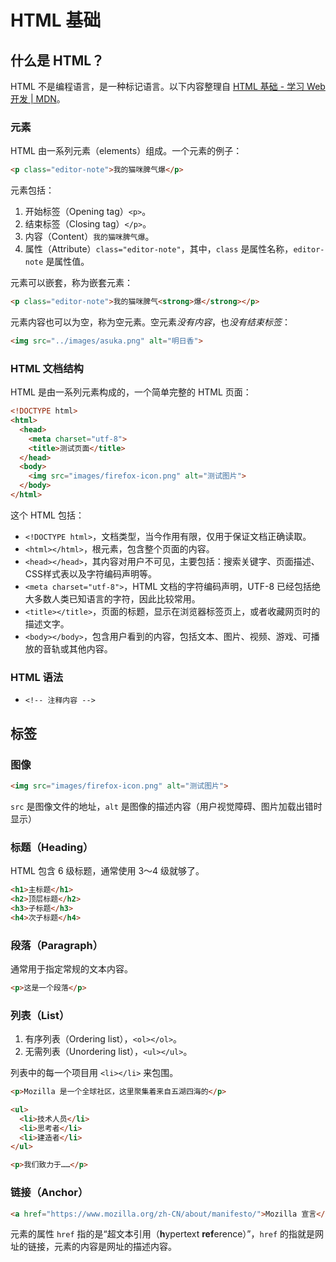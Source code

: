 # HTML 基础

## 什么是 HTML？

HTML 不是编程语言，是一种标记语言。以下内容整理自 [HTML 基础 - 学习 Web 开发 | MDN](https://developer.mozilla.org/zh-CN/docs/Learn/Getting_started_with_the_web/HTML_basics)。

### 元素

HTML 由一系列元素（elements）组成。一个元素的例子：

```html
<p class="editor-note">我的猫咪脾气爆</p>
```

元素包括：

1. 开始标签（Opening tag）`<p>`。
2. 结束标签（Closing tag）`</p>`。
3. 内容（Content）`我的猫咪脾气爆`。
4. 属性（Attribute）`class="editor-note"`，其中，`class` 是属性名称，`editor-note` 是属性值。

元素可以嵌套，称为嵌套元素：

```html
<p class="editor-note">我的猫咪脾气<strong>爆</strong></p>
```

元素内容也可以为空，称为空元素。空元素*没有内容*，也*没有结束标签*：

```html
<img src="../images/asuka.png" alt="明日香">
```

### HTML 文档结构

HTML 是由一系列元素构成的，一个简单完整的 HTML 页面：

```html
<!DOCTYPE html>
<html>
  <head>
    <meta charset="utf-8">
    <title>测试页面</title>
  </head>
  <body>
    <img src="images/firefox-icon.png" alt="测试图片">
  </body>
</html>
```

这个 HTML 包括：

- `<!DOCTYPE html>`，文档类型，当今作用有限，仅用于保证文档正确读取。
- `<html></html>`，根元素，包含整个页面的内容。
- `<head></head>`，其内容对用户不可见，主要包括：搜索关键字、页面描述、CSS样式表以及字符编码声明等。
- `<meta charset="utf-8">`，HTML 文档的字符编码声明，UTF-8 已经包括绝大多数人类已知语言的字符，因此比较常用。
- `<title></title>`，页面的标题，显示在浏览器标签页上，或者收藏网页时的描述文字。
- `<body></body>`，包含用户看到的内容，包括文本、图片、视频、游戏、可播放的音轨或其他内容。

### HTML 语法

- `<!-- 注释内容 -->`

## 标签

### 图像

```html
<img src="images/firefox-icon.png" alt="测试图片">
```

`src` 是图像文件的地址，`alt` 是图像的描述内容（用户视觉障碍、图片加载出错时显示）

### 标题（Heading）

HTML 包含 6 级标题，通常使用 3～4 级就够了。

```html
<h1>主标题</h1>
<h2>顶层标题</h2>
<h3>子标题</h3>
<h4>次子标题</h4>
```

### 段落（Paragraph）

通常用于指定常规的文本内容。

```html
<p>这是一个段落</p>
```

### 列表（List）

1. 有序列表（Ordering list），`<ol></ol>`。
2. 无需列表（Unordering list），`<ul></ul>`。

列表中的每一个项目用 `<li></li>` 来包围。

```html
<p>Mozilla 是一个全球社区，这里聚集着来自五湖四海的</p>

<ul>
  <li>技术人员</li>
  <li>思考者</li>
  <li>建造者</li>
</ul>

<p>我们致力于……</p>
```

### 链接（Anchor）

```html
<a href="https://www.mozilla.org/zh-CN/about/manifesto/">Mozilla 宣言</a>
```

元素的属性 `href` 指的是“超文本引用（**h**ypertext **ref**erence）”，`href` 的指就是网址的链接，元素的内容是网址的描述内容。
